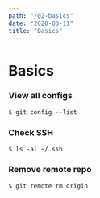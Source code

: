 ```yaml
---
path: "/02-basics"
date: "2020-03-11"
title: "Basics"
---
```


# Basics

### View all configs

    $ git config --list

### Check SSH

    $ ls -al ~/.ssh

### Remove remote repo

    $ git remote rm origin
